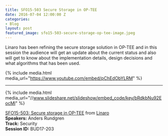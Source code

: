 ```yaml
---
title: SFO15-503 Secure Storage in OP-TEE
date: 2016-07-04 12:00:00 Z
categories:
- Blog
layout: post
featured_image: sfo15-503-secure-storage-op-tee-image.jpeg
---
```


Linaro has been refining the secure storage solution in OP-TEE and in this session the audience will get an update about the current status and also will get to know about the implementation details, design decisions and what algorithms that has been used.

{% include media.html media_url="https://www.youtube.com/embed/pChEdObYLRM" %}

--------

{% include media.html media_url="//www.slideshare.net/slideshow/embed_code/key/bRdkbNu92EocMl" %}

[SFO15-503: Secure storage in OP-TEE](https://www.slideshare.net/linaroorg/sfo15503-secure-storage-in-optee) from [Linaro](http://www.slideshare.net/linaroorg)  
**Speakers:** Anders Rundgren  
**Track:** Security  
**Session ID:** BUD17-203  
